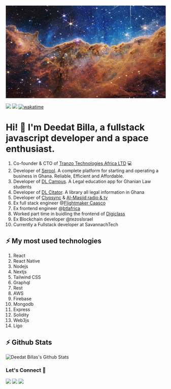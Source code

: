 ![Repository Banner](main_image_star-forming_region_carina_nircam_final-1280.jpg)

[![](https://komarev.com/ghpvc/?username=deedatbilla&color=blue&label=Profile%20Views)](https://github.com/markoDenic/deedatbilla)
[![](https://img.shields.io/github/followers/deedatbilla?label=GitHub%20Followers)](https://github.com/deedatbilla)
[![wakatime](https://wakatime.com/badge/user/018af5a5-5d8a-436b-bf62-68c51540d2e6.svg)](https://wakatime.com/@018af5a5-5d8a-436b-bf62-68c51540d2e6)

# Hi! 👋 I'm Deedat Billa, a fullstack javascript developer and a space enthusiast.
1. Co-founder & CTO of [Tranzo Technologies Africa LTD](https://tranzopay.com) 💻
2. Developer of [Serool](https://serool.com/). A complete platform for starting and operating a business in Ghana. Reliable, Efficient and Affordable.
3. Developer of [DL Campus](https://campus-app-web-lake.vercel.app/). A Legal education app for Ghanian Law students
4. Developer of [DL Citator](https://dl-citator.vercel.app/). A library all legal information in Ghana
5. Developer of [Clypsync](https://priceless-kilby-80e931.netlify.app/) & [Al-Masjid radio & tv](https://play.google.com/store/apps/details?id=com.foreverislamfoundation.app)
6. Ex full stack engineer @[Flightmaker Caasco](https://caasco.io)
7. Ex frontend engineer @[btlafrica](https://btlafrica.com)
8. Worked part time in buidling the frontend of [Digiclass](https://kelemm-digiclass.herokuapp.com/)
9. Ex Blockchain developer @tezosIsrael
10. Currently a Fullstack developer at SavannachTech
## ⚡ My most used technologies
1. React
2. React Native
3. Nodejs
4. Nextjs
5. Tailwind CSS
6. Graphql
7. Rest
8. AWS
9. Firebase
10. Mongodb
11. Express
12. Solidity
13. Web3js
14. Ligo

## ⚡ Github Stats

![Deedat Billas's Github Stats](https://github-readme-stats.vercel.app/api/wakatime?username=deedatbilla&theme=dark)

### Let's Connect 🔗

[![](https://img.shields.io/badge/linkedin-%230077B5.svg?&style=for-the-badge&logo=linkedin&logoColor=white0e76a8)](https://www.linkedin.com/in/deedat-billa-98a62b95)
[![](https://img.shields.io/badge/twitter-%230077B5.svg?&style=for-the-badge&logo=twitter&logoColor=white&color=00acee)](https://twitter.com/deedat5?s=09) 
[![](https://img.shields.io/badge/instagram-%230077B5.svg?&style=for-the-badge&logo=instagram&logoColor=white&color=8a3ab9)](https://www.instagram.com/deedatidriss/)




